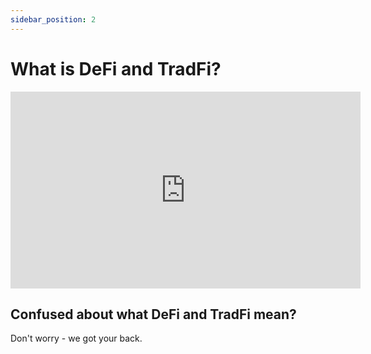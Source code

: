 ```yaml
---
sidebar_position: 2
---
```


# What is DeFi and TradFi?

<iframe width="560" height="315" src="https://www.youtube.com/embed/yz4QNTCH-io" title="YouTube video player" frameborder="0" allow="accelerometer; autoplay; clipboard-write; encrypted-media; gyroscope; picture-in-picture; web-share" allowfullscreen></iframe>

## Confused about what DeFi and TradFi mean?

Don't worry - we got your back. 
